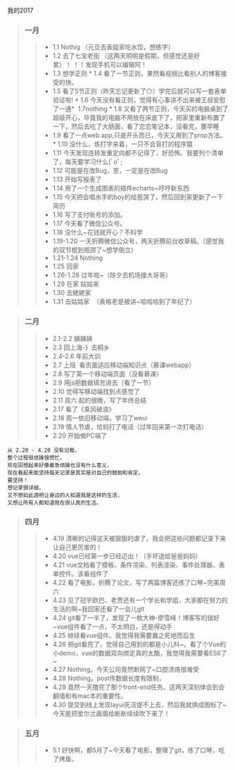  我的2017

> ### 一月
>> * 1.1 Nothig （元旦去表姐家吃水饺，想练字）
>> * 1.2 去了七宝老街 （这两天明明是假期，但感觉还是好累）！ ！！发现手机可以编辑阿！
>> * 1.3 想学正则
>> * 1.4 看了一节正则，果然看视频比看别人的博客接受的快。
>> * 1.5 看了5节正则（昨天忘记更新了:no_mouth:）学完后就可以写一套表单验证啦!
>> * 1.6 今天没有看正则，觉得有心事讲不出来被王叔安慰了一通*   1.7nothing
>> * 1.8 又看了两节正则，今天买的电脑桌到了超级开心，毕竟我的电脑不用放在床底下了，把家里重新布置了一下，然后去吃了大肠面，看了恋恋笔记本，没看完，要早睡
>> * 1.9 看了一点web app,只是开头而已，今天又用到了prop方法。
>> * 1.10 没什么，练打字来着，一只不会盲打的程序猿 
>> * 1.11 今天发现连转发重定向都不记得了，好恐怖。我要列个清单了，每天要学习什么(ﾟoﾟ;
>> * 1.12 可能是在改Bug，恩，一定是在改Bug
>> * 1.13 开始写报表了
>> * 1.14 用了一个生成图表的插件echarts~哼哼新东西
>> * 1.15 今天把会唱水手的boy的给惹哭了，然后回到家更新了一下简历
>> * 1.16 写了支付账号的添加。
>> * 1.17 今天看了微信公众号。
>> * 1.18 没什么~花钱就开心？不科学
>> * 1.19-1.20 一天折腾微信公众号，两天折腾前台收草稿。（感觉我的双节棍到瓶颈了~想学倒立）
>> * 1.21-1.24 Nothing
>> * 1.25 回家
>> * 1.26-1.28 过年啦~（除夕去机场接大哥哥）
>> * 1.29 在家  姑姑来
>> * 1.30 去姥姥家
>> * 1.31 去姑姑家  （表格老是被讲~哈哈哈到了年纪了）

> ### 二月
>> * 2.1-2.2 姨姨姨
>> * 2.3 回上海-》去桐乡
>> * 2.4-2.6 年前大训
>> * 2.7 上班  看页面适应移动端知识点（慕课webapp）
>> * 2.8 写了第一个移动端页面（没看慕课）
>> * 2.9 用js把数据填充进去（看了一节）
>> * 2.10 觉得写移动端找到点感觉了
>> * 2.11 周六 起的很晚，写了年终总结
>> * 2.17 看了《乘风破浪》
>> * 2.18 周一依旧移动端，学习了weui
>> * 2.19 情人节虐，给妈打了电话（过年回来第一次打电话）
>> * 2.20 开始做PC端了

~~~ 
从 2.20 - 4.20 没有记载，
整个过程很烦躁很慌忙，
现在回想起来好像着急烦躁也没有什么意义，
现在看起来能坚持每天记录是其实是对自己的鼓励和肯定，
要坚持！
想记录很详细，
又不想如此透明让身边的人知道我是这样的生活，
又想让所有人都知道我在很认真的生活。
~~~

> ### 四月
>> * 4.19 清晰的记得这天被狠狠的虐了，我会把这些问题都记录下来让自己更厉害的！
>> * 4.20 vue已经第一步已经迈出！（手坏送给爸爸妈妈）
>> * 4.21 vue文档看了模板、条件渲染、列表渲染、事件处理器、表单控件。该看组件了
>> * 4.22 看了电影，折腾了论文，写了两篇博客还练了口琴~完美周六
>> * 4.23 见了冠宇欧巴、老贾还有一个学长和学姐，大家都在努力的生活的啊~我回家还看了一会儿git
>> * 4.24 git看了一半了，发现了一枚大神-廖雪峰！博客写的很好~vue组件看了一点，不太明白，还是得动手
>> * 4.25 继续看vue组件。我觉得我需要置之死地而后生
>> * 4.26 把git看完了，觉得自己用到的都是小儿科~。看了个Vue的小demo，vue的数据双向绑定真的太酷，我觉得我需要看ES6了~
>> * 4.27 Nothing。今天公司竟然断网了~口腔溃疡很难受
>> * 4.28 Nothing。post传数据长度有限制，
>> * 4.29 竟然一天撸完了那个front-end任务。这两天深刻体会到会翻墙和有mac本的重要性。
>> * 4.30 提交到线上发现layui死活提不上去，然后我就换成图标了~今天能把爱尔兰画眉给断断续续吹下来了！

> ### 五月
>> * 5.1 好快啊，都5月了~今天看了电影，整理了git，练了口琴，吃了烤鱼。
